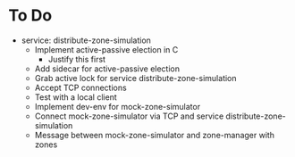 # To Do

* service: distribute-zone-simulation
    * Implement active-passive election in C
        * Justify this first
    * Add sidecar for active-passive election
    * Grab active lock for service distribute-zone-simulation
    * Accept TCP connections
    * Test with a local client
    * Implement dev-env for mock-zone-simulator
    * Connect mock-zone-simulator via TCP and service distribute-zone-simulation
    * Message between mock-zone-simulator and zone-manager with zones
